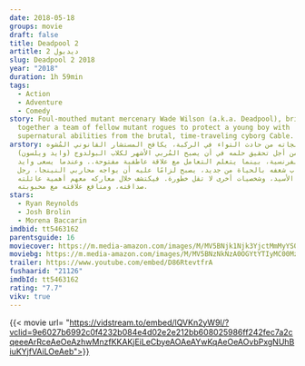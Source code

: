 ```yaml
---
date: 2018-05-18
groups: movie
draft: false
title: Deadpool 2
artitle: ديدبول 2
slug: Deadpool 2 2018
year: "2018"
duration: 1h 59min
tags:
  - Action
  - Adventure
  - Comedy
story: Foul-mouthed mutant mercenary Wade Wilson (a.k.a. Deadpool), brings
  together a team of fellow mutant rogues to protect a young boy with
  supernatural abilities from the brutal, time-traveling cyborg Cable.
arstory: بعد نجاته من حادث التواء في الركبة، يكافح المستشار القانوني المُشوه
  (وايد ويلسون) من أجل تحقيق حلمه في أن يصبح المُربي الأشهر لكلاب البولدوج
  الفرنسية، بينما يتعلم التعامل مع علاقة عاطفية مفتوحة.. وعندما يسعى وايد
  لاكتساب شغفه بالحياة من جديد، يصبح لزامًا عليه أن يواجه محاربي النينجا، رجل
  معدن الأسيد، وشخصيات أخرى لا تقل خطورة. فيكتشف خلال معاركه معهم أهمية عائلته،
  صداقته، ومنافع علاقته مع محبوبته.
stars:
  - Ryan Reynolds
  - Josh Brolin
  - Morena Baccarin
imdbid: tt5463162
parentsguide: 16
moviecover: https://m.media-amazon.com/images/M/MV5BNjk1Njk3YjctMmMyYS00Y2I4LThhMzktN2U0MTMyZTFlYWQ5XkEyXkFqcGdeQXVyODM2ODEzMDA@._V1_FMjpg_UX800_.jpg
moviebg: https://m.media-amazon.com/images/M/MV5BNzNkNzA0OGYtYTIyMC00MzhjLWIwOTMtMmYyNDk1YjYzZmI5XkEyXkFqcGdeQXVyNjQ5ODc5MjY@._V1_.jpg
trailer: https://www.youtube.com/embed/D86RtevtfrA
fushaarid: "21126"
imdbId: tt5463162
rating: "7.7"
vikv: true
---
```


{{< movie url= "https://vidstream.to/embed/lQVKn2yW9l/?vclid=9e6027b6992c0f4232b084e4d02e2e212bb608025986ff242fec7a2cqeeeArRceAeOeAzhwMnzfKKAKjEiLeCbyeAOAeAYwKqAeOeAOvbPxgNUhBiuKYjfVAiLOeAeb">}}
